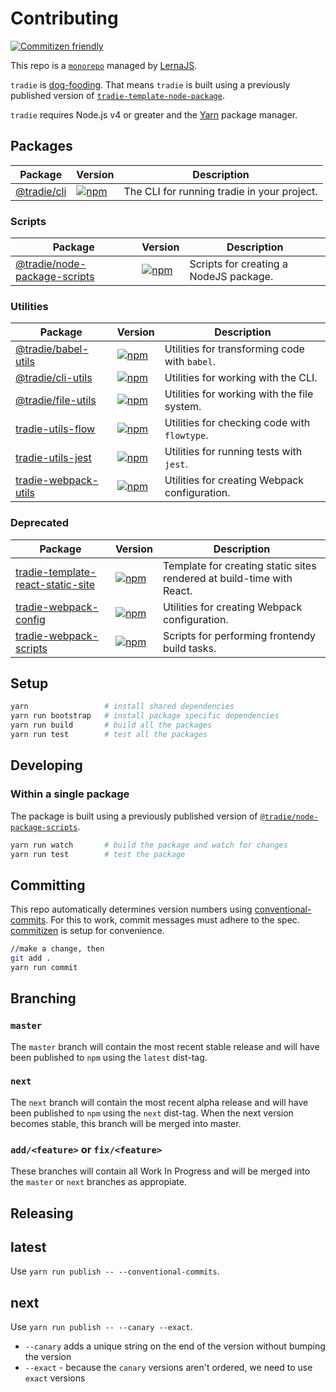 # Contributing

[![Commitizen friendly](https://img.shields.io/badge/commitizen-friendly-brightgreen.svg)](http://commitizen.github.io/cz-cli/)

This repo is a
[`monorepo`](https://github.com/babel/babel/blob/master/doc/design/monorepo.md)
managed by [LernaJS](https://lernajs.io).

`tradie` is
[dog-fooding](https://en.wikipedia.org/wiki/Eating_your_own_dog_food). That
means `tradie` is built using a previously published version of
[`tradie-template-node-package`](../packages/tradie-template-node-package/README.md).

`tradie` requires Node.js v4 or greater and the [Yarn](https://yarnpkg.com/en/)
package manager.

## Packages

| Package                        | Version                                                  | Description                                 |
| ------------------------------ | -------------------------------------------------------- | ------------------------------------------- |
| [@tradie/cli](../packages/cli) | [![npm](https://img.shields.io/npm/v/@tradie/cli.svg)]() | The CLI for running tradie in your project. |

### Scripts

| Package                                                          | Version                                                                              | Description                            |
| ---------------------------------------------------------------- | ------------------------------------------------------------------------------------ | -------------------------------------- |
| [@tradie/node-package-scripts](../packages/node-package-scripts) | [![npm](https://img.shields.io/npm/v/tradie-template-template-nodejs-package.svg)]() | Scripts for creating a NodeJS package. |

### Utilities

| Package                                                   | Version                                                            | Description                                   |
| --------------------------------------------------------- | ------------------------------------------------------------------ | --------------------------------------------- |
| [@tradie/babel-utils](../packages/babel-utils)            | [![npm](https://img.shields.io/npm/v/@tradie/babel-utils.svg)]()   | Utilities for transforming code with `babel`. |
| [@tradie/cli-utils](../packages/@tradie/cli-utils)        | [![npm](https://img.shields.io/npm/v/@tradie/cli-utils.svg)]()     | Utilities for working with the CLI.           |
| [@tradie/file-utils](../packages/@tradie/file-utils)      | [![npm](https://img.shields.io/npm/v/@tradie/file-utils.svg)]()    | Utilities for working with the file system.   |
| [tradie-utils-flow](../packages/@tradie/flow-utils)       | [![npm](https://img.shields.io/npm/v/@tradie/flow-utils.svg)]()    | Utilities for checking code with `flowtype`.  |
| [tradie-utils-jest](../packages/@tradie/jest-utils)       | [![npm](https://img.shields.io/npm/v/@tradie/jest-utils.svg)]()    | Utilities for running tests with `jest`.      |
| [tradie-webpack-utils](../packages/@tradie/webpack-utils) | [![npm](https://img.shields.io/npm/v/@tradie/webpack-utils.svg)]() | Utilities for creating Webpack configuration. |

### Deprecated

| Package                                                                            | Version                                                                        | Description                                                           |
| ---------------------------------------------------------------------------------- | ------------------------------------------------------------------------------ | --------------------------------------------------------------------- |
| [tradie-template-react-static-site](../packages/tradie-template-react-static-site) | [![npm](https://img.shields.io/npm/v/tradie-template-react-static-site.svg)]() | Template for creating static sites rendered at build-time with React. |
| [tradie-webpack-config](../packages/tradie-webpack-config)                         | [![npm](https://img.shields.io/npm/v/tradie-webpack-config.svg)]()             | Utilities for creating Webpack configuration.                         |
| [tradie-webpack-scripts](../packages/tradie-webpack-scripts)                       | [![npm](https://img.shields.io/npm/v/tradie-webpack-scripts.svg)]()            | Scripts for performing frontendy build tasks.                         |

## Setup

```bash
yarn                 # install shared dependencies
yarn run bootstrap   # install package specific dependencies
yarn run build       # build all the packages
yarn run test        # test all the packages
```

## Developing

### Within a single package

The package is built using a previously published version of
[`@tradie/node-package-scripts`](./packages/node-package-scripts/README.md).

```bash
yarn run watch       # build the package and watch for changes
yarn run test        # test the package
```

## Committing

This repo automatically determines version numbers using
[conventional-commits](https://conventionalcommits.org/). For this to work,
commit messages must adhere to the spec.
[commitizen](https://github.com/commitizen/cz-cli) is setup for convenience.

```bash
//make a change, then
git add .
yarn run commit
```

## Branching

### `master`

The `master` branch will contain the most recent stable release and will have
been published to `npm` using the `latest` dist-tag.

### `next`

The `next` branch will contain the most recent alpha release and will have been
published to `npm` using the `next` dist-tag. When the next version becomes
stable, this branch will be merged into master.

### `add/<feature>` or `fix/<feature>`

These branches will contain all Work In Progress and will be merged into the
`master` or `next` branches as appropiate.

## Releasing

## latest

Use `yarn run publish -- --conventional-commits`.

## next

Use `yarn run publish -- --canary --exact`.

* `--canary` adds a unique string on the end of the version without bumping the
  version
* `--exact` - because the `canary` versions aren't ordered, we need to use
  `exact` versions
